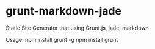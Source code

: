 grunt-markdown-jade
===================

Static Site Generator that using Grunt.js, jade, markdown

Usage:
    npm install grunt -g
    npm install
    grunt
